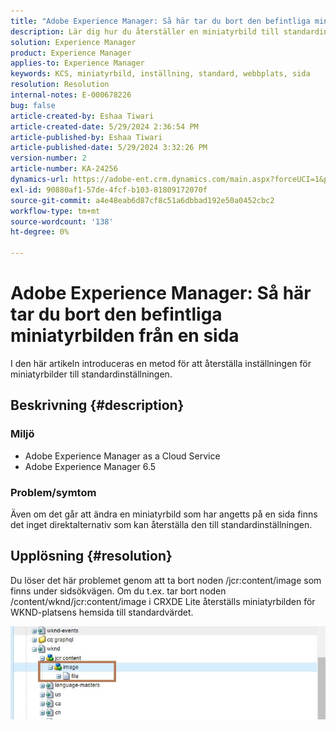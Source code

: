 ```yaml
---
title: "Adobe Experience Manager: Så här tar du bort den befintliga miniatyrbilden från en sida"
description: Lär dig hur du återställer en miniatyrbild till standardinställningen.
solution: Experience Manager
product: Experience Manager
applies-to: Experience Manager
keywords: KCS, miniatyrbild, inställning, standard, webbplats, sida
resolution: Resolution
internal-notes: E-000678226
bug: false
article-created-by: Eshaa Tiwari
article-created-date: 5/29/2024 2:36:54 PM
article-published-by: Eshaa Tiwari
article-published-date: 5/29/2024 3:32:26 PM
version-number: 2
article-number: KA-24256
dynamics-url: https://adobe-ent.crm.dynamics.com/main.aspx?forceUCI=1&pagetype=entityrecord&etn=knowledgearticle&id=27b8bddf-c81d-ef11-840b-6045bd026dc7
exl-id: 90880af1-57de-4fcf-b103-81809172070f
source-git-commit: a4e48eab6d87cf8c51a6dbbad192e50a0452cbc2
workflow-type: tm+mt
source-wordcount: '138'
ht-degree: 0%

---
```


# Adobe Experience Manager: Så här tar du bort den befintliga miniatyrbilden från en sida


I den här artikeln introduceras en metod för att återställa inställningen för miniatyrbilder till standardinställningen.

## Beskrivning {#description}


### <b>Miljö</b>

- Adobe Experience Manager as a Cloud Service
- Adobe Experience Manager 6.5


### Problem/symtom

Även om det går att ändra en miniatyrbild som har angetts på en sida finns det inget direktalternativ som kan återställa den till standardinställningen.


## Upplösning {#resolution}


Du löser det här problemet genom att ta bort noden /jcr:content/image som finns under sidsökvägen. Om du t.ex. tar bort noden /content/wknd/jcr:content/image i CRXDE Lite återställs miniatyrbilden för WKND-platsens hemsida till standardvärdet.

![](assets/7ba6cb6c-0e14-ef11-9f89-6045bd06eea5.png)
